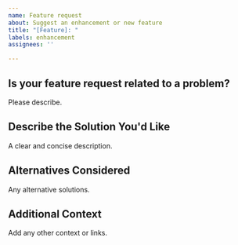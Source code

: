 ```yaml
---
name: Feature request
about: Suggest an enhancement or new feature
title: "[Feature]: "
labels: enhancement
assignees: ''

---
```


## Is your feature request related to a problem?

Please describe.

## Describe the Solution You'd Like

A clear and concise description.

## Alternatives Considered

Any alternative solutions.

## Additional Context

Add any other context or links.
